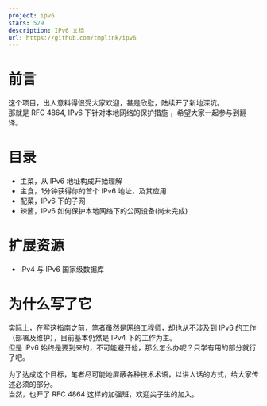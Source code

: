 ```yaml
---
project: ipv6
stars: 529
description: IPv6 文档
url: https://github.com/tmplink/ipv6
---
```


前言
==

这个项目，出人意料得很受大家欢迎，甚是欣慰，陆续开了新地深坑。  
那就是 RFC 4864, IPv6 下针对本地网络的保护措施 ，希望大家一起参与到翻译。

目录
==

-   主菜，从 IPv6 地址构成开始理解
-   主食，1分钟获得你的首个 IPv6 地址，及其应用
-   配菜，IPv6 下的子网
-   辣酱，IPv6 如何保护本地网络下的公网设备(尚未完成)

扩展资源
====

-   IPv4 与 IPv6 国家级数据库

为什么写了它
======

实际上，在写这指南之前，笔者虽然是网络工程师，却也从不涉及到 IPv6 的工作（部署及维护），目前基本仍然是 IPv4 下的工作为主。  
但是 IPv6 始终是要到来的，不可能避开他，那么怎么办呢？只学有用的部分就行了吧。

为了达成这个目标，笔者尽可能地屏蔽各种技术术语，以讲人话的方式，给大家传述必须的部分。  
当然，也开了 RFC 4864 这样的加强班，欢迎尖子生的加入。
